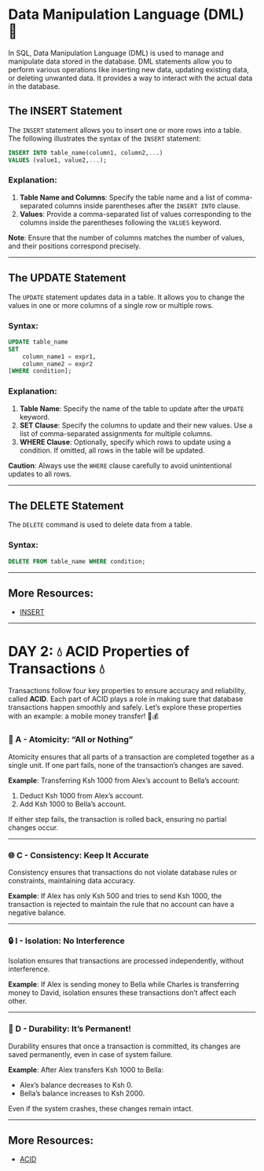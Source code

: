 # Data Manipulation Language (DML) 💾

In SQL, Data Manipulation Language (DML) is used to manage and manipulate data stored in the database. DML statements allow you to perform various operations like inserting new data, updating existing data, or deleting unwanted data. It provides a way to interact with the actual data in the database.

## The INSERT Statement

The `INSERT` statement allows you to insert one or more rows into a table. The following illustrates the syntax of the `INSERT` statement:

```sql
INSERT INTO table_name(column1, column2,...) 
VALUES (value1, value2,...);
```

### Explanation:
1. **Table Name and Columns**: Specify the table name and a list of comma-separated columns inside parentheses after the `INSERT INTO` clause.
2. **Values**: Provide a comma-separated list of values corresponding to the columns inside the parentheses following the `VALUES` keyword.

**Note**: Ensure that the number of columns matches the number of values, and their positions correspond precisely.

---

## The UPDATE Statement

The `UPDATE` statement updates data in a table. It allows you to change the values in one or more columns of a single row or multiple rows.

### Syntax:
```sql
UPDATE table_name 
SET 
    column_name1 = expr1,
    column_name2 = expr2
[WHERE condition];
```

### Explanation:
1. **Table Name**: Specify the name of the table to update after the `UPDATE` keyword.
2. **SET Clause**: Specify the columns to update and their new values. Use a list of comma-separated assignments for multiple columns.
3. **WHERE Clause**: Optionally, specify which rows to update using a condition. If omitted, all rows in the table will be updated.

**Caution**: Always use the `WHERE` clause carefully to avoid unintentional updates to all rows.

---

## The DELETE Statement

The `DELETE` command is used to delete data from a table.

### Syntax:
```sql
DELETE FROM table_name WHERE condition;
```

---

## More Resources:
- [INSERT](https://www.w3schools.com/SQl/sql_insert.asp)

---

# DAY 2: 💧 ACID Properties of Transactions 💧

Transactions follow four key properties to ensure accuracy and reliability, called **ACID**. Each part of ACID plays a role in making sure that database transactions happen smoothly and safely. Let’s explore these properties with an example: a mobile money transfer! 📲💰

### 🌟 A - Atomicity: “All or Nothing”

Atomicity ensures that all parts of a transaction are completed together as a single unit. If one part fails, none of the transaction’s changes are saved.

**Example**: Transferring Ksh 1000 from Alex’s account to Bella’s account:
1. Deduct Ksh 1000 from Alex’s account.
2. Add Ksh 1000 to Bella’s account.

If either step fails, the transaction is rolled back, ensuring no partial changes occur.

---

### 🌐 C - Consistency: Keep It Accurate

Consistency ensures that transactions do not violate database rules or constraints, maintaining data accuracy.

**Example**: If Alex has only Ksh 500 and tries to send Ksh 1000, the transaction is rejected to maintain the rule that no account can have a negative balance.

---

### 🔒 I - Isolation: No Interference

Isolation ensures that transactions are processed independently, without interference.

**Example**: If Alex is sending money to Bella while Charles is transferring money to David, isolation ensures these transactions don’t affect each other.

---

### 🔐 D - Durability: It’s Permanent!

Durability ensures that once a transaction is committed, its changes are saved permanently, even in case of system failure.

**Example**: After Alex transfers Ksh 1000 to Bella:
- Alex’s balance decreases to Ksh 0.
- Bella’s balance increases to Ksh 2000.

Even if the system crashes, these changes remain intact.

---

## More Resources:
- [ACID](https://www.geeksforgeeks.org/acid-properties-in-dbms/)